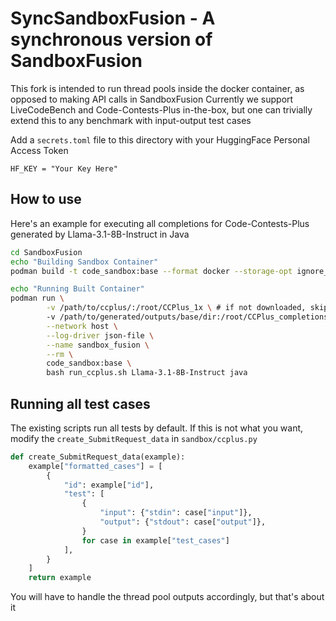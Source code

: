 # SyncSandboxFusion - A synchronous version of SandboxFusion
This fork is intended to run thread pools inside the docker container, as opposed to making API calls in SandboxFusion
Currently we support LiveCodeBench and Code-Contests-Plus in-the-box, but one can trivially extend this to any benchmark with input-output test cases

Add a `secrets.toml` file to this directory with your HuggingFace Personal Access Token
```
HF_KEY = "Your Key Here"
```

## How to use
Here's an example for executing all completions for Code-Contests-Plus generated by Llama-3.1-8B-Instruct in Java
```bash
cd SandboxFusion
echo "Building Sandbox Container"
podman build -t code_sandbox:base --format docker --storage-opt ignore_chown_errors=true -f ./scripts/Dockerfile.base.us .

echo "Running Built Container"
podman run \
        -v /path/to/ccplus/:/root/CCPlus_1x \ # if not downloaded, skip this step and modify sandbox/ccplus.py with the huggingface identifier
        -v /path/to/generated/outputs/base/dir:/root/CCPlus_completions \
        --network host \
        --log-driver json-file \
        --name sandbox_fusion \
        --rm \
        code_sandbox:base \
        bash run_ccplus.sh Llama-3.1-8B-Instruct java
```
## Running all test cases 
The existing scripts run all tests by default. If this is not what you want, modify the `create_SubmitRequest_data` in `sandbox/ccplus.py`
```python
def create_SubmitRequest_data(example):
    example["formatted_cases"] = [
        {
            "id": example["id"],
            "test": [
                {
                    "input": {"stdin": case["input"]},
                    "output": {"stdout": case["output"]},
                }
                for case in example["test_cases"]
            ],
        }
    ]
    return example
```
You will have to handle the thread pool outputs accordingly, but that's about it